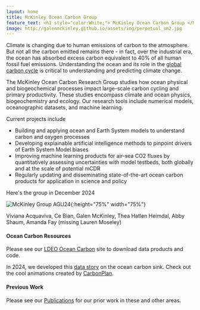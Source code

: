 ```yaml
---
layout: home
title: McKinley Ocean Carbon Group 
feature_text: <h1 style="color:White;"> McKinley Ocean Carbon Group </h1>
image: http://galenmckinley.github.io/assets/img/perpetual_sm2.jpg
---
```


Climate is changing due to human emissions of carbon to the atmosphere. But not all the carbon emitted remains there - in fact, over the industrial era, the ocean has absorbed excess carbon equivalent to 40% of all human fossil fuel emissions. Understanding the ocean and its role in the [global carbon cycle](https://galenmckinley.github.io/CarbonCycle/) is critical to understanding and predicting climate change.

The McKinley Ocean Carbon Research Group studies how ocean physical and biogeochemical processes impact large-scale carbon cycling and primary productivity. These studies encompass climate and ocean physics, biogeochemistry and ecology.  Our research tools include numerical models, oceanographic datasets, and machine learning. 

Current projects include
-	Building and applying ocean and Earth System models to understand carbon and oxygen processes
-	Developing explainable artificial intelligence methods to pinpoint drivers of Earth System Model biases 
-	Improving machine learning products for air-sea CO2 fluxes by quantitatively assessing uncertainties with model testbeds, both globally and at the scale of potential mCDR 
-	Regularly updating and disseminating state-of-the-art ocean carbon products for application in science and policy


Here's the group in December 2024 

![McKinley Group AGU24]({{site.baseurl}}/assets/img/McKinleyGroupAGU24.jpg){:height="75%" width="75%"}

Viviana Acquaviva, Ce Bian, Galen McKinley, Thea Hatlen Heimdal, Abby Shaum, Amanda Fay (missing Lauren Moseley)

#### Ocean Carbon Resources
Please see our [LDEO Ocean Carbon](https://oceancarbon.ldeo.columbia.edu) site to download data products and code.

In 2024, we developed this [data story](https://stories.leap.carbonplan.org/ocean-sink) on the ocean carbon sink. Check out the cool animations created by [CarbonPlan](https://carbonplan.org).

#### Previous Work  
Please see our [Publications]({{site.baseurl}}/publications) for our prior work in these and other areas.



